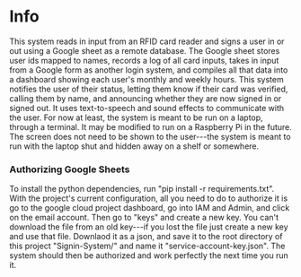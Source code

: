 # Info
This system reads in input from an RFID card reader and signs a user in or out using a Google sheet as a remote database.
The Google sheet stores user ids mapped to names, records a log of all card inputs, takes in input from a Google form as another login system, and compiles all that data into a dashboard showing each user's monthly and weekly hours.
This system notifies the user of their status, letting them know if their card was verified, calling them by name, and announcing whether they are now signed in or signed out.  It uses text-to-speech and sound effects to communicate with the user.
For now at least, the system is meant to be run on a laptop, through a terminal.  It may be modified to run on a Raspberry Pi in the future.  The screen does not need to be shown to the user---the system is meant to run with the laptop shut and hidden away on a shelf or somewhere.



### Authorizing Google Sheets
To install the python dependencies, run "pip install -r requirements.txt".
With the project's current configuration, all you need to do to authorize it is go to the google cloud project dashboard, go into IAM and Admin, and click on the email account.  Then go to "keys" and create a new key.  You can't download the file from an old key---if you lost the file just create a new key and use that file.  Downlaod it as a json, and save it to the root directory of this project "Signin-System/" and name it "service-account-key.json".  The system should then be authorized and work perfectly the next time you run it.
